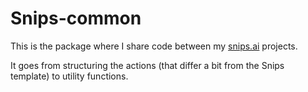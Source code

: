# Snips-common

This is the package where I share code between my [snips.ai](https://snips.ai/) projects.

It goes from structuring the actions (that differ a bit from the Snips template)
to utility functions.
